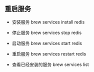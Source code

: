 ## 重启服务
- 安装服务
brew services install redis
- 停止服务
brew services stop redis
- 启动服务
brew services start redis
- 重启服务
brew services restart redis

- 查看已经安装的服务
brew services list


